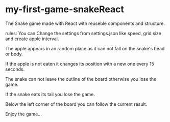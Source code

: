 # my-first-game-snakeReact
The Snake game made with React with reuseble components and structure.

rules:
You can Change the settings from settings.json like speed, grid size and create apple interval.

Тhe apple appears in an random place as it can not fall on the snake's head or body.

If the apple is not eaten it changes its position with a new one every 15 seconds.

The snake can not leave the outline of the board otherwise you lose the game.

If the snake eats its tail you lose the game.

Below the left corner of the board you can follow the current result.

Enjoy the game...
